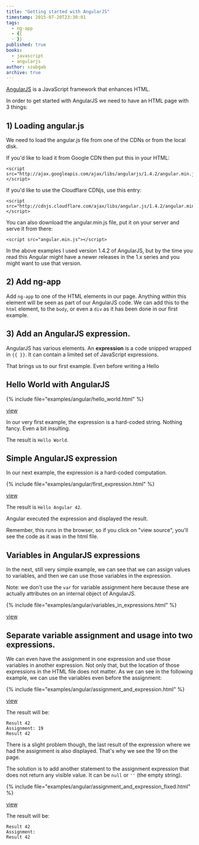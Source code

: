 ```yaml
---
title: "Getting started with AngularJS"
timestamp: 2015-07-20T23:30:01
tags:
  - ng-app
  - {{
  - }}
published: true
books:
  - javascript
  - angularjs
author: szabgab
archive: true
---
```



[AngularJS](/angularjs) is a JavaScript framework that enhances HTML.


In order to get started with AngularJS we need to have an HTML page with 3 things:

## 1) Loading angular.js

We need to load the angular.js file from one of the CDNs or from the local disk.

If you'd like to load it from Google CDN then put this in your HTML:

```
<script src="http://ajax.googleapis.com/ajax/libs/angularjs/1.4.2/angular.min.js"></script>
```

If you'd like to use the Cloudflare CDNjs, use this entry:

```
<script src="http://cdnjs.cloudflare.com/ajax/libs/angular.js/1.4.2/angular.min.js"></script>
```

You can also download the angular.min.js file, put it on your server and serve it from there:

```
<script src="angular.min.js"></script>
```

In the above examples I used version 1.4.2 of AngularJS, but by the time you read this
Angular might have a newer releases in the 1.x series and you might want to use that version.

## 2) Add ng-app

Add `ng-app` to one of the HTML elements in our page. Anything within this element will be seen
as part of our AngularJS code. We can add this to the `html` element, to the `body`, or even
a `div` as it has been done in our first example.

## 3) Add an AngularJS expression.

AngularJS has various elements. An <b>expression</b> is a code snipped wrapped
in `{{ }}`. It can contain a limited set of JavaScript expressions.

That brings us to our first example. Even before writing a Hello

## Hello World with AngularJS

{% include file="examples/angular/hello_world.html" %}

[view](examples/angular/hello_world.html)

In our very first example, the expression is a hard-coded string. Nothing fancy.
Even a bit insulting.

The result is `Hello World`.

## Simple AngularJS expression

In our next example, the expression is a hard-coded computation.

{% include file="examples/angular/first_expression.html" %}

[view](examples/angular/first_expression.html)

The result is `Hello Angular 42`.

Angular executed the expression and displayed the result.

Remember, this runs in the browser, so if you click on "view source", you'll
see the code as it was in the html file.

## Variables in AngularJS expressions

In the next, still very simple example, we can see that we can assign values
to variables, and then we can use those variables in the expression.

Note: we don't use the `var` for variable assignment here because these
are actually attributes on an internal object of AngularJS.

{% include file="examples/angular/variables_in_expressions.html" %}

[view](examples/angular/variables_in_expressions.html)

## Separate variable assignment and usage into two expressions.

We can even have the assignment in one expression and use those variables in
another expression. Not only that, but the location of those expressions in the HTML
file does not matter. As we can see in the following example, we can use the
variables even before the assignment:

{% include file="examples/angular/assignment_and_expression.html" %}

[view](examples/angular/assignment_and_expression.html)

The result will be:

```
Result 42
Assignment: 19
Result 42
```

There is a slight problem though, the last result of the expression where we had the assignment
is also displayed. That's why we see the 19 on the page.

The solution is to add another statement to the assignment expression that does
not return any visible value. It can be `null` or `''` (the empty string).

{% include file="examples/angular/assignment_and_expression_fixed.html" %}

[view](examples/angular/assignment_and_expression_fixed.html)

The result will be:

```
Result 42
Assignment:
Result 42
```
